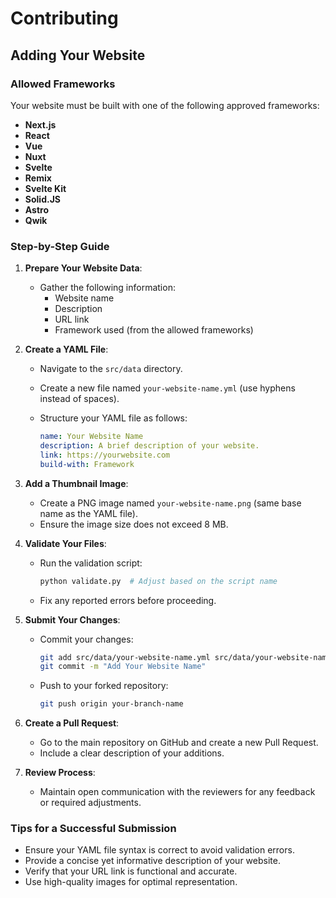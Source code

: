 # Contributing

## Adding Your Website

### Allowed Frameworks

Your website must be built with one of the following approved frameworks:

- **Next.js**
- **React**
- **Vue**
- **Nuxt**
- **Svelte**
- **Remix**
- **Svelte Kit**
- **Solid.JS**
- **Astro**
- **Qwik**

### Step-by-Step Guide

1. **Prepare Your Website Data**:
   - Gather the following information:
     - Website name
     - Description
     - URL link
     - Framework used (from the allowed frameworks)

2. **Create a YAML File**:
   - Navigate to the `src/data` directory.
   - Create a new file named `your-website-name.yml` (use hyphens instead of spaces).
   - Structure your YAML file as follows:

     ```yaml
     name: Your Website Name
     description: A brief description of your website.
     link: https://yourwebsite.com
     build-with: Framework
     ```

3. **Add a Thumbnail Image**:
   - Create a PNG image named `your-website-name.png` (same base name as the YAML file).
   - Ensure the image size does not exceed 8 MB.

4. **Validate Your Files**:
   - Run the validation script:

     ```bash
     python validate.py  # Adjust based on the script name
     ```

   - Fix any reported errors before proceeding.

5. **Submit Your Changes**:
   - Commit your changes:

     ```bash
     git add src/data/your-website-name.yml src/data/your-website-name.png
     git commit -m "Add Your Website Name"
     ```

   - Push to your forked repository:

     ```bash
     git push origin your-branch-name
     ```

6. **Create a Pull Request**:
   - Go to the main repository on GitHub and create a new Pull Request.
   - Include a clear description of your additions.

7. **Review Process**:
   - Maintain open communication with the reviewers for any feedback or required adjustments.

### Tips for a Successful Submission

- Ensure your YAML file syntax is correct to avoid validation errors.
- Provide a concise yet informative description of your website.
- Verify that your URL link is functional and accurate.
- Use high-quality images for optimal representation.

